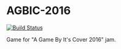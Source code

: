 # AGBIC-2016

[![Build Status](https://travis-ci.org/vkuskov/AGBIC-2016.svg?branch=master)](https://travis-ci.org/vkuskov/AGBIC-2016)

Game for "A Game By It's Cover 2016" jam.
